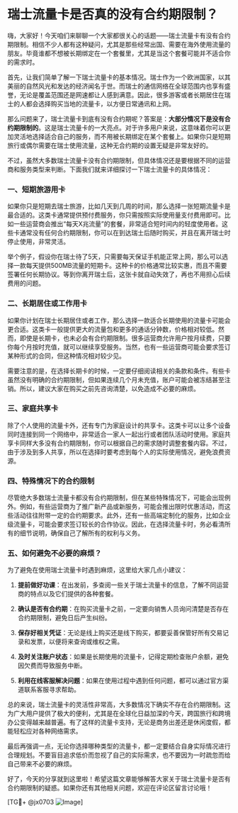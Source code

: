 # 瑞士流量卡是否真的没有合约期限制？

嗨，大家好！今天咱们来聊聊一个大家都很关心的话题——瑞士流量卡有没有合约期限制。相信不少人都有这种疑问，尤其是那些经常出国、需要在海外使用流量的朋友。毕竟谁都不想被长期绑定在一个套餐里，尤其是当这个套餐可能并不适合你的需求时。

首先，让我们简单了解一下瑞士流量卡的基本情况。瑞士作为一个欧洲国家，以其美丽的自然风光和发达的经济闻名于世。而瑞士的通信网络在全球范围内也享有盛誉，无论是覆盖范围还是网速都让人感到满意。因此，很多游客或者长期居住在瑞士的人都会选择购买当地的流量卡，以方便日常通讯和上网。

那么问题来了，瑞士流量卡到底有没有合约期呢？答案是：**大部分情况下是没有合约期限制的**。这是瑞士流量卡的一大亮点。对于许多用户来说，这意味着你可以更加灵活地选择适合自己的服务，而不用被长期绑定在某个套餐上。如果你只是短期旅行或偶尔需要在瑞士使用流量，这种无合约期的设置无疑是非常友好的。

不过，虽然大多数瑞士流量卡没有合约期限制，但具体情况还是要根据不同的运营商和服务类型来判断。下面我们就来详细探讨一下瑞士流量卡的具体情况：

### 一、短期旅游用卡

如果你只是短期去瑞士旅游，比如几天到几周的时间，那么选择一张短期流量卡是最合适的。这类卡通常提供预付费服务，你只需按照实际使用量支付费用即可。比如一些运营商会推出“每天X兆流量”的套餐，非常适合短时间内的轻度使用者。这些卡通常没有任何合约期限制，你可以在到达瑞士后随时购买，并且在离开瑞士时停止使用，非常灵活。

举个例子，假设你在瑞士待了5天，只需要每天保证手机能正常上网，那么可以选择一款每天提供500MB流量的短期卡。这种卡的价格通常比较实惠，而且不需要签署任何长期协议。等到你离开瑞士后，这张卡就自动失效了，再也不用担心后续费用的问题。

### 二、长期居住或工作用卡

如果你计划在瑞士长期居住或者工作，那么选择一款适合长期使用的流量卡可能会更合适。这类卡一般提供更大的流量包和更多的通话分钟数，价格相对较低。然而，即使是长期卡，也未必会有合约期限制。很多运营商允许用户按月续费，只要你每个月按时充值，就可以继续享受服务。当然，也有一些运营商可能会要求签订某种形式的合同，但这种情况相对较少见。

需要注意的是，在选择长期卡的时候，一定要仔细阅读相关的条款和条件。有些卡虽然没有明确的合约期限制，但如果连续几个月未充值，账户可能会被冻结甚至注销。所以，建议大家在购买之前先咨询清楚，以免造成不必要的麻烦。

### 三、家庭共享卡

除了个人使用的流量卡外，还有专门为家庭设计的共享卡。这类卡可以让多个设备同时连接到同一个网络中，非常适合一家人一起出行或者团队活动时使用。家庭共享卡同样大多没有合约期限制，你可以根据自己的需求随时调整套餐内容。不过，由于涉及到多人共享，所以在选择时要考虑到每个人的实际使用情况，避免浪费资源。

### 四、特殊情况下的合约限制

尽管绝大多数瑞士流量卡都没有合约期限制，但在某些特殊情况下，可能会出现例外。例如，有些运营商为了推广新产品或新服务，可能会推出限时优惠活动，而这些活动往往附带一定的合约期要求。此外，还有一些高端定制化的服务，比如企业级流量卡，可能会要求签订较长的合作协议。因此，在选择流量卡时，务必看清所有的细节说明，确保自己了解所有的权利与义务。

### 五、如何避免不必要的麻烦？

为了避免在使用瑞士流量卡时遇到麻烦，这里给大家几点小建议：

1. **提前做好功课**：在出发前，多查阅一些关于瑞士流量卡的信息，了解不同运营商的特点以及它们提供的各种套餐。
   
2. **确认是否有合约期**：在购买流量卡之前，一定要向销售人员询问清楚是否存在合约期限制，避免日后产生纠纷。

3. **保存好相关凭证**：无论是线上购买还是线下购买，都要妥善保管好所有交易记录和发票，以便将来查询或维权之需。

4. **及时关注账户状态**：如果是长期使用的流量卡，记得定期检查账户余额，避免因欠费而导致服务中断。

5. **利用在线客服解决问题**：如果在使用过程中遇到任何问题，都可以通过官方渠道联系客服寻求帮助。

总的来说，瑞士流量卡的灵活性非常高，大多数情况下确实不存在合约期限制。这为广大用户提供了极大的便利，尤其是在全球化日益加深的今天，跨国旅行和跨境办公变得越来越普遍。有了这样的流量卡支持，无论是商务出差还是休闲度假，都能轻松应对各种网络需求。

最后再强调一点，无论你选择哪种类型的流量卡，都一定要结合自身实际情况进行合理规划。不要盲目追求低价而忽视了自己的实际需求，也不要因为一时疏忽而给自己带来不必要的麻烦。

好了，今天的分享就到这里啦！希望这篇文章能够解答大家关于瑞士流量卡是否有合约期限制的疑惑。如果你还有其他相关问题，欢迎在评论区留言讨论哦！

[TG💪+ @jx0703 ![Image](https://github.com/user-attachments/assets/dbca1d08-cadb-493c-b0ec-ad6f7a83f270)]